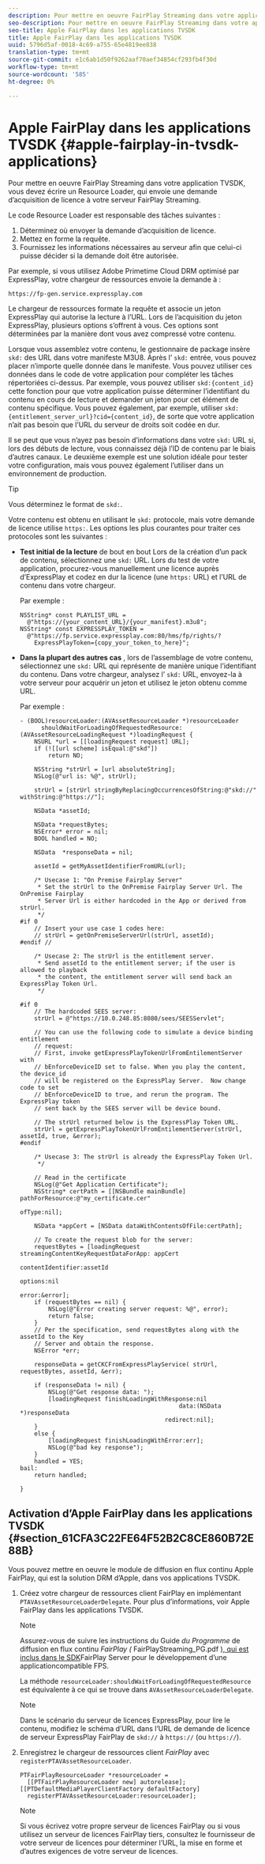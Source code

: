 ```yaml
---
description: Pour mettre en oeuvre FairPlay Streaming dans votre application TVSDK, vous devez écrire un Resource Loader, qui envoie une demande d’acquisition de licence à votre serveur FairPlay Streaming.
seo-description: Pour mettre en oeuvre FairPlay Streaming dans votre application TVSDK, vous devez écrire un Resource Loader, qui envoie une demande d’acquisition de licence à votre serveur FairPlay Streaming.
seo-title: Apple FairPlay dans les applications TVSDK
title: Apple FairPlay dans les applications TVSDK
uuid: 5796d5af-0018-4c69-a755-65e4819ee838
translation-type: tm+mt
source-git-commit: e1c6ab1d50f9262aaf70aef34854cf293fb4f30d
workflow-type: tm+mt
source-wordcount: '585'
ht-degree: 0%

---
```



# Apple FairPlay dans les applications TVSDK {#apple-fairplay-in-tvsdk-applications}

Pour mettre en oeuvre FairPlay Streaming dans votre application TVSDK, vous devez écrire un Resource Loader, qui envoie une demande d’acquisition de licence à votre serveur FairPlay Streaming.

Le code Resource Loader est responsable des tâches suivantes :

1. Déterminez où envoyer la demande d’acquisition de licence.
1. Mettez en forme la requête.
1. Fournissez les informations nécessaires au serveur afin que celui-ci puisse décider si la demande doit être autorisée.

Par exemple, si vous utilisez Adobe Primetime Cloud DRM optimisé par ExpressPlay, votre chargeur de ressources envoie la demande à :

```
https://fp-gen.service.expressplay.com
```

Le chargeur de ressources formate la requête et associe un jeton ExpressPlay qui autorise la lecture à l’URL. Lors de l’acquisition du jeton ExpressPlay, plusieurs options s’offrent à vous. Ces options sont déterminées par la manière dont vous avez compressé votre contenu.

Lorsque vous assemblez votre contenu, le gestionnaire de package insère `skd:` des URL dans votre manifeste M3U8. Après l’ `skd:` entrée, vous pouvez placer n’importe quelle donnée dans le manifeste. Vous pouvez utiliser ces données dans le code de votre application pour compléter les tâches répertoriées ci-dessus. Par exemple, vous pouvez utiliser `skd:{content_id}` cette fonction pour que votre application puisse déterminer l’identifiant du contenu en cours de lecture et demander un jeton pour cet élément de contenu spécifique. Vous pouvez également, par exemple, utiliser `skd:{entitlement_server_url}?cid={content_id}`, de sorte que votre application n’ait pas besoin que l’URL du serveur de droits soit codée en dur.

Il se peut que vous n’ayez pas besoin d’informations dans votre `skd:` URL si, lors des débuts de lecture, vous connaissez déjà l’ID de contenu par le biais d’autres canaux. Le deuxième exemple est une solution idéale pour tester votre configuration, mais vous pouvez également l’utiliser dans un environnement de production.

>[!TIP]
>
>Vous déterminez le format de `skd:`.

Votre contenu est obtenu en utilisant le `skd:` protocole, mais votre demande de licence utilise `https:`. Les options les plus courantes pour traiter ces protocoles sont les suivantes :

* **Test initial de la lecture** de bout en bout Lors de la création d’un pack de contenu, sélectionnez une `skd:` URL. Lors du test de votre application, procurez-vous manuellement une licence auprès d’ExpressPlay et codez en dur la licence (une `https:` URL) et l’URL de contenu dans votre chargeur.

   Par exemple :

   ```
   NSString* const PLAYLIST_URL =  
     @"https://{your_content_URL}/{your_manifest}.m3u8"; 
   NSString* const EXPRESSPLAY_TOKEN =  
     @"https://fp.service.expressplay.com:80/hms/fp/rights/? 
       ExpressPlayToken={copy_your_token_to_here}";
   ```

* **Dans la plupart des autres cas** , lors de l’assemblage de votre contenu, sélectionnez une `skd:` URL qui représente de manière unique l’identifiant du contenu. Dans votre chargeur, analysez l’ `skd:` URL, envoyez-la à votre serveur pour acquérir un jeton et utilisez le jeton obtenu comme URL.

   Par exemple :

   ```
   - (BOOL)resourceLoader:(AVAssetResourceLoader *)resourceLoader  
         shouldWaitForLoadingOfRequestedResource:(AVAssetResourceLoadingRequest *)loadingRequest { 
       NSURL *url = [[loadingRequest request] URL]; 
       if (![[url scheme] isEqual:@"skd"]) 
           return NO; 
   
       NSString *strUrl = [url absoluteString]; 
       NSLog(@"url is: %@", strUrl); 
   
       strUrl = [strUrl stringByReplacingOccurrencesOfString:@"skd://" withString:@"https://"]; 
   
       NSData *assetId; 
   
       NSData *requestBytes; 
       NSError* error = nil; 
       BOOL handled = NO; 
   
       NSData  *responseData = nil; 
   
       assetId = getMyAssetIdentifierFromURL(url); 
   
       /* Usecase 1: "On Premise Fairplay Server" 
        * Set the strUrl to the OnPremise Fairplay Server Url. The OnPremise Fairplay  
        * Server Url is either hardcoded in the App or derived from strUrl. 
        */ 
   #if 0  
       // Insert your use case 1 codes here: 
       // strUrl = getOnPremiseServerUrl(strUrl, assetId); 
   #endif // 
   
       /* Usecase 2: The strUrl is the entitlement server. 
        * Send assetId to the entitlement server; if the user is allowed to playback  
        * the content, the entitlement server will send back an ExpressPlay Token Url. 
        */ 
   
   #if 0 
       // The hardcoded SEES server: 
       strUrl = @"https://10.0.248.85:8080/sees/SEESServlet"; 
   
       // You can use the following code to simulate a device binding entitlement  
       // request:  
       // First, invoke getExpressPlayTokenUrlFromEntilementServer with  
       // bEnforceDeviceID set to false. When you play the content, the device_id  
       // will be registered on the ExpressPlay Server.  Now change code to set  
       // bEnforceDeviceID to true, and rerun the program. The ExpressPlay token  
       // sent back by the SEES server will be device bound. 
   
       // The strUrl returned below is the ExpressPlay Token URL. 
       strUrl = getExpressPlayTokenUrlFromEntilementServer(strUrl, assetId, true, &error); 
   #endif 
   
       /* Usecase 3: The strUrl is already the ExpressPlay Token Url. 
        */ 
   
       // Read in the certificate 
       NSLog(@"Get Application Certificate"); 
       NSString* certPath = [[NSBundle mainBundle] pathForResource:@"my_certificate.cer"  
                                                            ofType:nil]; 
   
       NSData *appCert = [NSData dataWithContentsOfFile:certPath]; 
   
       // To create the request blob for the server: 
       requestBytes = [loadingRequest streamingContentKeyRequestDataForApp: appCert 
                                                         contentIdentifier:assetId  
                                                                   options:nil  
                                                                     error:&error]; 
       if (requestBytes == nil) { 
           NSLog(@"Error creating server request: %@", error); 
           return false; 
       } 
       // Per the specification, send requestBytes along with the assetId to the Key 
       // Server and obtain the response. 
       NSError *err; 
   
       responseData = getCKCFromExpressPlayService( strUrl, requestBytes, assetId, &err); 
   
       if (responseData != nil) { 
           NSLog(@"Get response data: "); 
           [loadingRequest finishLoadingWithResponse:nil  
                                                data:(NSData *)responseData 
                                            redirect:nil]; 
       } 
       else { 
           [loadingRequest finishLoadingWithError:err]; 
           NSLog(@"bad key response"); 
       } 
       handled = YES; 
   bail: 
       return handled; 
   
   }
   ```

## Activation d’Apple FairPlay dans les applications TVSDK {#section_61CFA3C22FE64F52B2C8CE860B72E88B}

Vous pouvez mettre en oeuvre le module de diffusion en flux continu Apple FairPlay, qui est la solution DRM d’Apple, dans vos applications TVSDK.

1. Créez votre chargeur de ressources client FairPlay en implémentant `PTAVAssetResourceLoaderDelegate`. Pour plus d’informations, voir Apple FairPlay dans les applications TVSDK.

   >[!NOTE]
   >
   >Assurez-vous de suivre les instructions du Guide *du Programme* de diffusion en flux continu *FairPlay (* FairPlayStreaming_PG.pdf [), qui est inclus dans le SDK](https://developer.apple.com/services-account/download?path=/Developer_Tools/FairPlay_Streaming_SDK/FairPlay_Streaming_Server_SDK.zip)FairPlay Server pour le développement d’une applicationcompatible FPS.

   La méthode `resourceLoader:shouldWaitForLoadingOfRequestedResource` est équivalente à ce qui se trouve dans `AVAssetResourceLoaderDelegate`.

   >[!NOTE]
   >
   >Dans le scénario du serveur de licences ExpressPlay, pour lire le contenu, modifiez le schéma d’URL dans l’URL de demande de licence de serveur ExpressPlay FairPlay de `skd://` à `https://` (ou `https://`).

1. Enregistrez le chargeur de ressources client *FairPlay* avec `registerPTAVAssetResourceLoader`.

   ```
   PTFairPlayResourceLoader *resourceLoader =  
     [[PTFairPlayResourceLoader new] autorelease];  
   [[PTDefaultMediaPlayerClientFactory defaultFactory]  
     registerPTAVAssetResourceLoader:resourceLoader];
   ```

   >[!NOTE]
   >
   >Si vous écrivez votre propre serveur de licences FairPlay ou si vous utilisez un serveur de licences FairPlay tiers, consultez le fournisseur de votre serveur de licences pour déterminer l’URL, la mise en forme et d’autres exigences de votre serveur de licences.